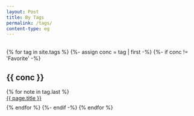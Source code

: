 ```yaml
---
layout: Post
title: By Tags
permalink: /tags/
content-type: eg
---
```



<br>
<div>
{% for tag in site.tags %}
  {%- assign conc = tag | first -%}
  {%- if conc != 'Favorite' -%}
    <h2 id="{{ conc }}">{{ conc }}</h2>
    {% for note in tag.last %} 
      <li id="category-content" style="padding-bottom: 0.6em; list-style: none;"><a href="{{page.url}}">{{ page.title }}</a></li>
    {% endfor %}
  {%- endif -%}
{% endfor %}
</div>
<br/>
<br/>
